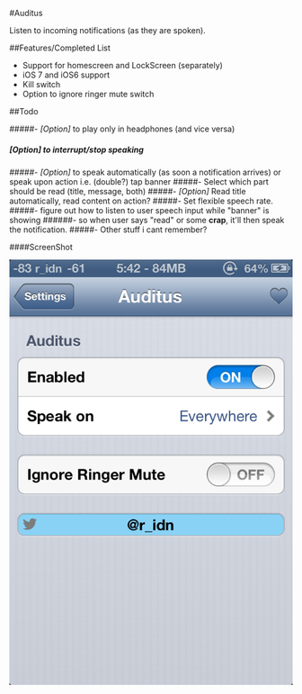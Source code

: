 #Auditus


Listen to incoming notifications (as they are spoken).

##Features/Completed List

- Support for homescreen and LockScreen (separately)
- iOS 7 and iOS6 support
- Kill switch
- Option to ignore ringer mute switch

##Todo

#####- *[Option]* to play only in headphones (and vice versa)
##### *[Option]* to interrupt/stop speaking
#####- *[Option]* to speak automatically (as soon a notification arrives) or speak upon action i.e. (double?) tap banner
#####- Select which part should be read (title, message, both)
#####- *[Option]* Read title automatically, read content on action?
#####- Set flexible speech rate.
#####- figure out how to listen to user speech input while "banner" is showing
    ######- so when user says "read" or some **crap**, it'll then speak the notification.
#####- Other stuff i cant remember?

####ScreenShot

![SCREENSHOT](/IMG_3989.PNG "Screenshot")
